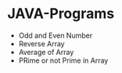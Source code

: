 # JAVA-Programs
<ul>
  <li>Odd and Even Number</li>
  <li>Reverse Array</li>
  <li>Average of Array</li>
  <li>PRime or not Prime in Array</li>
</ul>
